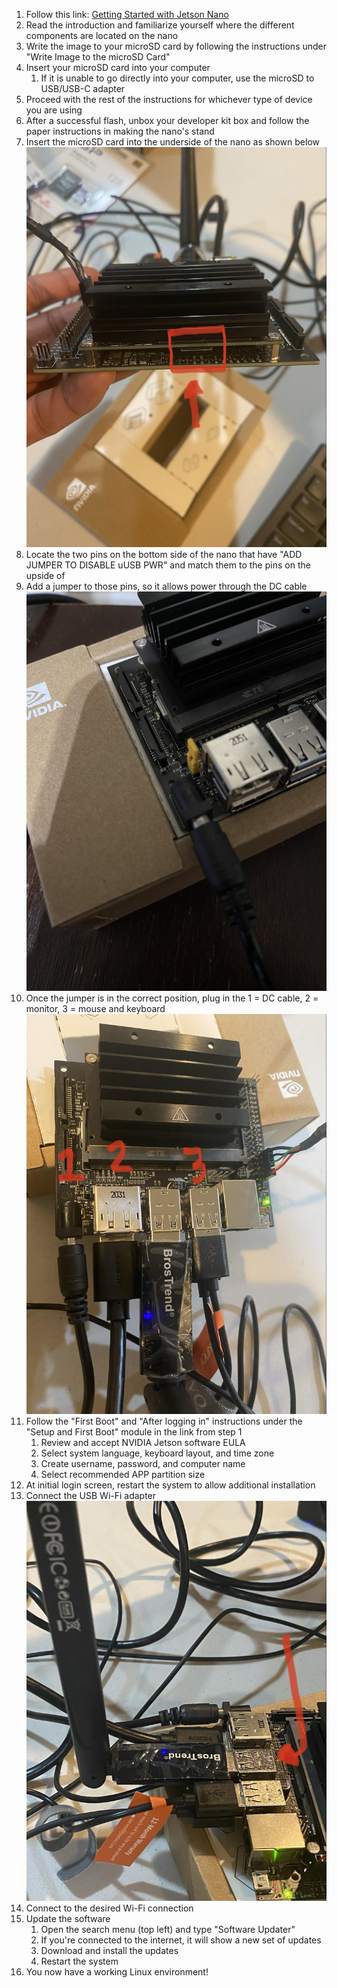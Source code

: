 1. Follow this link: [Getting Started with Jetson Nano](https://developer.nvidia.com/embedded/learn/get-started-jetson-nano-devkit#intro)
 2. Read the introduction and familiarize yourself where the different components are located on the nano
 3. Write the image to your microSD card by following the instructions under "Write Image to the microSD Card"
 4. Insert your microSD card into your computer
	 1. If it is unable to go directly into your computer, use the microSD to USB/USB-C adapter 
 5.  Proceed with the rest of the instructions for whichever type of device you are using
 6. After a successful flash, unbox your developer kit box and follow the paper instructions in making the nano's stand
 7. Insert the microSD card into the underside of the nano as shown below <img alt='microSD'  src='./images/microSDLoc.jpg'></img>
 8. Locate the two pins on the bottom side of the nano that have "ADD JUMPER TO DISABLE uUSB PWR" and match them to the pins on the upside of 
 9. Add a jumper to those pins, so it allows power through the DC cable <img alt='Jumper'  src='./images/DCJumper.jpg'></img>
 10. Once the jumper is in the correct position, plug in the 1 = DC cable, 2 = monitor, 3 = mouse and keyboard <img alt='hardware'  src='./images/externalParts.jpg'></img>
 11. Follow the "First Boot" and "After logging in" instructions under the "Setup and First Boot" module in the link from step 1
	 1. Review and accept NVIDIA Jetson software EULA
	 2. Select system language, keyboard layout, and time zone
	 3. Create username, password, and computer name
	 4. Select recommended APP partition size
12. At initial login screen, restart the system to allow additional installation 
13. Connect the USB Wi-Fi adapter <img alt='WIFI'  src='./images/WIFI.jpg'></img>
14. Connect to the desired Wi-Fi connection
15. Update the software
	1. Open the search menu (top left) and type "Software Updater"
	2. If you're connected to the internet, it will show a new set of updates
	3. Download and install the updates
	4. Restart the system
16. You now have a working Linux environment!
